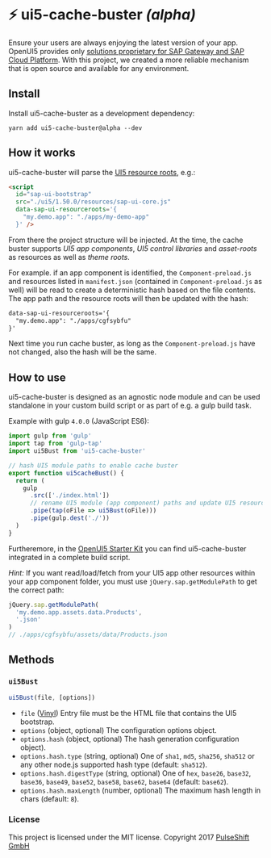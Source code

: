 # ⚡️ ui5-cache-buster *(alpha)*
Ensure your users are always enjoying the latest version of your app. OpenUI5 provides only [solutions proprietary for SAP Gateway and SAP Cloud Platform](https://openui5.hana.ondemand.com/#docs/guide/91f080966f4d1014b6dd926db0e91070.html). With this project, we created a more reliable mechanism that is open source and available for any environment.

## Install
Install ui5-cache-buster as a development dependency:
```
yarn add ui5-cache-buster@alpha --dev
```

## How it works
ui5-cache-buster will parse the [UI5 resource roots](https://openui5.hana.ondemand.com/#docs/guide/1409791afe4747319a3b23a1e2fc7064.html), e.g.:
```html
<script
  id="sap-ui-bootstrap"
  src="./ui5/1.50.0/resources/sap-ui-core.js"
  data-sap-ui-resourceroots='{
    "my.demo.app": "./apps/my-demo-app"
  }' />
```
From there the project structure will be injected. At the time, the cache buster supports *UI5 app components*, *UI5 control libraries* and *asset-roots* as resources as well as *theme roots*.

For example. if an app component is identified, the `Component-preload.js` and resources listed in `manifest.json` (contained in `Component-preload.js` as well) will be read to create a deterministic hash based on the file contents. The app path and the resource roots will then be updated with the hash:
```html
data-sap-ui-resourceroots='{
  "my.demo.app": "./apps/cgfsybfu"
}'
```

Next time you run cache buster, as long as the `Component-preload.js` have not changed, also the hash will be the same.

## How to use
ui5-cache-buster is designed as an agnostic node module and can be used standalone in your custom build script or as part of e.g. a gulp build task.

Example with gulp `4.0.0` (JavaScript ES6):
```js
import gulp from 'gulp'
import tap from 'gulp-tap'
import ui5Bust from 'ui5-cache-buster'

// hash UI5 module paths to enable cache buster
export function ui5cacheBust() {
  return (
    gulp
      .src(['./index.html'])
      // rename UI5 module (app component) paths and update UI5 resource roots in UI5 bootstrap of index.html
      .pipe(tap(oFile => ui5Bust(oFile)))
      .pipe(gulp.dest('./'))
  )
}
```

Furtheremore, in the [OpenUI5 Starter Kit](https://github.com/pulseshift/openui5-gulp-starter-kit) you can find ui5-cache-buster integrated in a complete build script.

*Hint:* If you want read/load/fetch from your UI5 app  other resources within your app component folder, you must use `jQuery.sap.getModulePath` to get the correct path:
```js
jQuery.sap.getModulePath(
  'my.demo.app.assets.data.Products',
  '.json'
)
// ./apps/cgfsybfu/assets/data/Products.json
```

## Methods
### `ui5Bust`
```js
ui5Bust(file, [options])
```

* `file` ([Vinyl](https://github.com/gulpjs/vinyl)) Entry file must be the HTML file that contains the UI5 bootstrap.
* `options` (object, optional) The configuration options object.
* `options.hash` (object, optional) The hash generation configuration object).
* `options.hash.type` (string, optional) One of `sha1`, `md5`, `sha256`, `sha512` or any other node.js supported hash type (default: `sha512`).
* `options.hash.digestType` (string, optional) One of `hex`, `base26`, `base32`, `base36`, `base49`, `base52`, `base58`, `base62`, `base64` (default: `base62`).
* `options.hash.maxLength` (number, optional) The maximum hash length in chars (default: `8`).


### License

This project is licensed under the MIT license.
Copyright 2017 [PulseShift GmbH](https://pulseshift.com/en/index.html)
